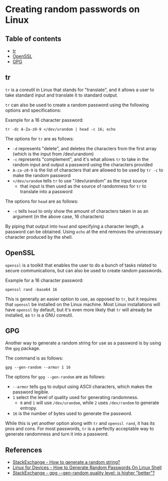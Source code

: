 Creating random passwords on Linux
==================================

Table of contents
-----------------

- [tr](#tr)
- [OpenSSL](#openssl)
- [GPG](#gpg)

tr
--

`tr` is a coreutil in Linux that stands for "translate", and it allows a user to take standard input and translate it to standard output.

`tr` can also be used to create a random password using the following options and specifications:

Example for a 16 character password:

```
tr -dc A-Za-z0-9 </dev/urandom | head -c 16; echo
```

The options for `tr` are as follows:

- `-d` represents "delete", and deletes the characters from the first array (which is the input from /dev/urandom)
- `-c` represents "complement", and it's what allows `tr` to take in the random input and output a password using the characters provided
- `A-za-z0-9` is the list of characters that are allowed to be used by `tr -c` to make the random password
- `</dev/urandom` tells `tr` to use "/dev/urandom" as the input source
    - that input is then used as the source of randomness for `tr` to translate into a password

The options for `head` are as follows:

- `-c` tells `head` to only show the amount of characters taken in as an argument (in the above case, 16 characters)

By piping that output into `head` and specifying a character length, a password can be obtained. Using `echo` at the end removes the unnecessary character produced by the shell.

OpenSSL
-------

`openssl` is a toolkit that enables the user to do a bunch of tasks related to secure communications, but can also be used to create random passwords.

Example for a 16 character password:

```
openssl rand -base64 16
```

This is generally an easier option to use, as opposed to `tr`, but it requires that `openssl` be installed on the Linux machine. Most Linux installations will have `openssl` by default, but it's even more likely that `tr` will already be installed, as `tr` is a GNU coreutil.

GPG
---

Another way to generate a random string for use as a password is by using the `gpg` package.

The command is as follows:

```
gpg --gen-random --armor 1 16
```

The options for `gpg --gen-random` are as follows:

- `--armor` tells `gpg` to output using ASCII characters, which makes the password legible.
- `1` select the level of quality used for generating randomness.
    - `0` and `1` will use `/dev/urandom`, while `2` uses `/dev/random` to generate entropy.
- `16` is the number of bytes used to generate the password.

While this is yet another option along with `tr` and `openssl rand`, it has its pros and cons. For most passwords, `tr` is a perfectly acceptable way to generate randomness and turn it into a password.

References
----------

- [StackExchange - How to generate a random string?](https://unix.stackexchange.com/questions/230673/how-to-generate-a-random-string)
- [Linux for Devices - How to Generate Random Passwords On Linux Shell](https://www.linuxfordevices.com/tutorials/linux/generate-random-passwords)
- [StackExchange - gpg --gen-random quality level: is higher "better"?](https://crypto.stackexchange.com/questions/30376/gpg-gen-random-quality-level-is-higher-better)
